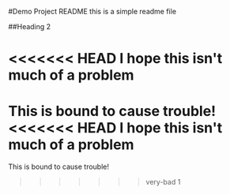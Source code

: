 #Demo Project README
this is a simple readme file

##Heading 2

<<<<<<< HEAD
I hope this isn't much of a problem
=======
This is bound to cause trouble!
<<<<<<< HEAD
I hope this isn't much of a problem
=======
This is bound to cause trouble!
>>>>>>> very-bad
1
